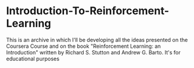 # Introduction-To-Reinforcement-Learning
This is an archive in which I'll be developing all the ideas presented on the Coursera Course and on the book "Reinforcement Learning: an Introduction" written by Richard S. Stutton and Andrew G. Barto. It's for educational purposes
